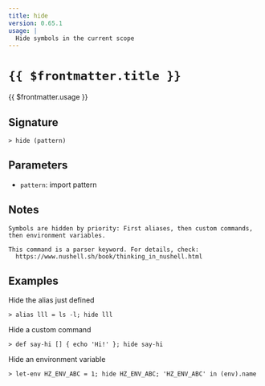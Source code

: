```yaml
---
title: hide
version: 0.65.1
usage: |
  Hide symbols in the current scope
---
```


# <code>{{ $frontmatter.title }}</code>

<div style='white-space: pre-wrap;'>{{ $frontmatter.usage }}</div>

## Signature

```> hide (pattern)```

## Parameters

 -  `pattern`: import pattern

## Notes
```text
Symbols are hidden by priority: First aliases, then custom commands, then environment variables.

This command is a parser keyword. For details, check:
  https://www.nushell.sh/book/thinking_in_nushell.html
```
## Examples

Hide the alias just defined
```shell
> alias lll = ls -l; hide lll
```

Hide a custom command
```shell
> def say-hi [] { echo 'Hi!' }; hide say-hi
```

Hide an environment variable
```shell
> let-env HZ_ENV_ABC = 1; hide HZ_ENV_ABC; 'HZ_ENV_ABC' in (env).name
```
